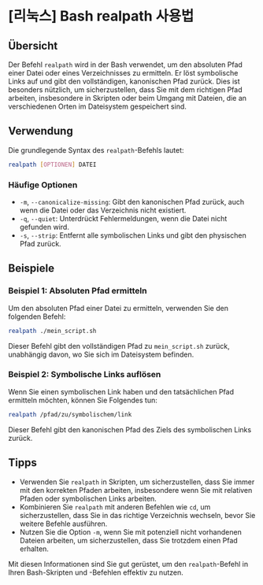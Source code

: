 # [리눅스] Bash realpath 사용법

## Übersicht
Der Befehl `realpath` wird in der Bash verwendet, um den absoluten Pfad einer Datei oder eines Verzeichnisses zu ermitteln. Er löst symbolische Links auf und gibt den vollständigen, kanonischen Pfad zurück. Dies ist besonders nützlich, um sicherzustellen, dass Sie mit dem richtigen Pfad arbeiten, insbesondere in Skripten oder beim Umgang mit Dateien, die an verschiedenen Orten im Dateisystem gespeichert sind.

## Verwendung
Die grundlegende Syntax des `realpath`-Befehls lautet:

```bash
realpath [OPTIONEN] DATEI
```

### Häufige Optionen
- `-m`, `--canonicalize-missing`: Gibt den kanonischen Pfad zurück, auch wenn die Datei oder das Verzeichnis nicht existiert.
- `-q`, `--quiet`: Unterdrückt Fehlermeldungen, wenn die Datei nicht gefunden wird.
- `-s`, `--strip`: Entfernt alle symbolischen Links und gibt den physischen Pfad zurück.

## Beispiele
### Beispiel 1: Absoluten Pfad ermitteln
Um den absoluten Pfad einer Datei zu ermitteln, verwenden Sie den folgenden Befehl:

```bash
realpath ./mein_script.sh
```
Dieser Befehl gibt den vollständigen Pfad zu `mein_script.sh` zurück, unabhängig davon, wo Sie sich im Dateisystem befinden.

### Beispiel 2: Symbolische Links auflösen
Wenn Sie einen symbolischen Link haben und den tatsächlichen Pfad ermitteln möchten, können Sie Folgendes tun:

```bash
realpath /pfad/zu/symbolischem/link
```
Dieser Befehl gibt den kanonischen Pfad des Ziels des symbolischen Links zurück.

## Tipps
- Verwenden Sie `realpath` in Skripten, um sicherzustellen, dass Sie immer mit den korrekten Pfaden arbeiten, insbesondere wenn Sie mit relativen Pfaden oder symbolischen Links arbeiten.
- Kombinieren Sie `realpath` mit anderen Befehlen wie `cd`, um sicherzustellen, dass Sie in das richtige Verzeichnis wechseln, bevor Sie weitere Befehle ausführen.
- Nutzen Sie die Option `-m`, wenn Sie mit potenziell nicht vorhandenen Dateien arbeiten, um sicherzustellen, dass Sie trotzdem einen Pfad erhalten.

Mit diesen Informationen sind Sie gut gerüstet, um den `realpath`-Befehl in Ihren Bash-Skripten und -Befehlen effektiv zu nutzen.